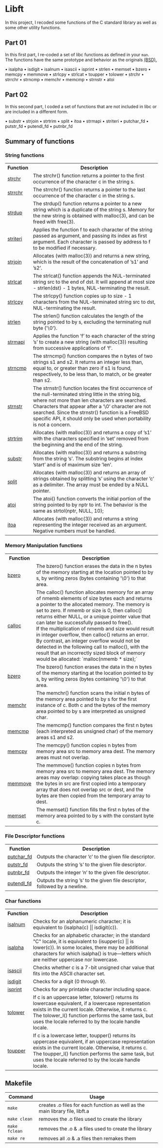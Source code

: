 # Libft
In this project, I recoded some functions of the C standard library as well as some other utility functions.

## Part 01

In this first part, I re-coded a set of libc functions as defined in your `man`. The functions have the same prototype and behavior as the originals <a href="https://www.freebsd.org/cgi/man.cgi">(BSD).</a>

• isalpha • isdigit • isalnum • isascii • isprint • strlen • memset • bzero • memcpy • memmove • strlcpy • strlcat
• toupper • tolower • strchr • strrchr • strncmp • memchr • memcmp • strnstr • atoi

## Part 02

In this second part, I coded a set of functions that are not included in libc or are included in a different form.

• substr • strjoin • strtrim • split • itoa • strmapi • striteri • putchar_fd • putstr_fd • putendl_fd • putnbr_fd

## Summary of functions

### String functions

<table>
  <tr>
    <th>Function</th>
    <th>Description</th>
  </tr>
  <tr>
    <td><a href="./ft_strchr.c"> strchr </a></td>
    <td>The strchr() function returns a pointer to the first occurrence of the character c in the string s.</td>
  </tr>
  <tr>
    <td><a href="./ft_strrchr.c"> strrchr </a></td>
    <td>The strrchr() function returns a pointer to the last occurrence of the character c in the string s.</td>
  </tr>
  <tr>
    <td><a href="./ft_strdup.c"> strdup </a></td>
    <td>The  strdup()  function  returns a pointer to a new string which is a duplicate of the string s.  Memory for the new string is obtained with malloc(3), and can be freed with free(3).</td>
  </tr>
  <tr>
    <td><a href="./ft_striteri.c"> striteri </a></td>
    <td>Applies the function f to each character of the string passed as argument, and passing its index as first argument. Each character is passed by address to f to be modified if necessary.</td>
  </tr>
  <tr>
    <td><a href="./ft_strjoin.c"> strjoin </a></td>
    <td>Allocates (with malloc(3)) and returns a new string, which is the result of the concatenation of ’s1’ and ’s2’.</td>
  </tr>
  <tr>
    <td><a href="./ft_strlcat.c"> strlcat </a></td>
    <td>The strlcat() function appends the NUL-terminated string src to the end of dst. It will append at most size - strlen(dst) - 1 bytes, NUL-terminating the result.</td>
  </tr>
  <tr>
    <td><a href="./ft_strlcpy.c"> strlcpy </a></td>
    <td>The strlcpy() function copies up to size - 1 characters from the NUL-terminated string src to dst, NUL-terminating the result.</td>
  </tr>
  <tr>
    <td><a href="./ft_strlen.c"> strlen </a></td>
    <td>The  strlen()  function  calculates  the  length  of the string pointed to by s, excluding the terminating null byte ('\0').</td>
  </tr>
  <tr>
    <td><a href="./ft_strmapi.c"> strmapi </a></td>
    <td>Applies the function ’f’ to each character of the string ’s’ to create a new string (with malloc(3)) resulting from successive applications of ’f’.</td>
  </tr>
  <tr>
    <td><a href="./ft_strncmp.c"> strncmp </a></td>
    <td>The strncmp() function compares the n bytes of two strings s1 and s2. It returns an integer less than, equal to, or greater than zero if s1 is found, respectively, to be less than, to match, or be greater than s2.</td>
  </tr>
  <tr>
    <td><a href="./ft_strnstr.c"> strnstr </a></td>
    <td>The strnstr() function locates the first occurrence of the null-terminated string little in the string big, where not more than len characters are searched. Characters that appear after a ‘\0’ character are not searched.  Since the strnstr() function is a FreeBSD specific API, it should only be used when portability is not a concern.</td>
  </tr>
  <tr>
    <td><a href="./ft_strtrim.c"> strtrim </a></td>
    <td>Allocates (with malloc(3)) and returns a copy of ’s1’ with the characters specified in ’set’ removed from the beginning and the end of the string.</td>
  </tr>
  <tr>
    <td><a href="./ft_substr.c"> substr </a></td>
    <td>Allocates (with malloc(3)) and returns a substring from the string ’s’. The substring begins at index ’start’ and is of maximum size ’len’.</td>
  </tr>
  <tr>
    <td><a href="./ft_split.c"> split </a></td>
    <td>Allocates (with malloc(3)) and returns an array of strings obtained by splitting ’s’ using the character ’c’ as a delimiter. The array must be ended by a NULL pointer.</td>
  </tr>
  <tr>
    <td><a href="./ft_atoi.c"> atoi </a></td>
    <td>The  atoi() function converts the initial portion of the string pointed to by nptr to int. The behavior is the same as strtol(nptr, NULL, 10);</td>
  </tr>
  <tr>
    <td><a href="./ft_itoa.c"> itoa </a></td>
    <td>Allocates (with malloc(3)) and returns a string representing the integer received as an argument. Negative numbers must be handled.</td>
  </tr>
</table>

### Memory Manipulation functions

<table>
  <tr>
    <th>Function</th>
    <th>Description</th>
  </tr>
  <tr>
    <td><a href="./ft_bzero.c"> bzero </a></td>
    <td>The bzero() function erases the data in the n bytes of the memory starting at the location pointed to by s, by writing zeros (bytes containing '\0') to that area.</td>
  </tr>
  <tr>
    <td><a href="./ft_calloc.c"> calloc </a></td>
    <td>The  calloc()  function  allocates memory for an array of nmemb elements of size bytes each and returns a pointer to the allocated memory. The memory is set to zero. If nmemb or size is 0, then calloc() returns either NULL, or a unique pointer value that can later be successfully passed to free(). <br/> If the multiplication of nmemb and size would result in integer overflow, then calloc() returns an error.  By contrast, an integer overflow would not be detected in the following call to malloc(), with the result that an incorrectly sized block of memory would be allocated: `malloc(nmemb * size);`</td>
  </tr>
  <tr>
    <td><a href="./ft_bzero.c"> bzero </a></td>
    <td>The bzero() function erases the data in the n bytes of the memory starting at the location pointed to by s, by writing zeros (bytes containing '\0') to that area.</td>
  </tr>
  <tr>
    <td><a href="./ft_memchr.c"> memchr </a></td>
    <td>The  memchr()  function  scans  the  initial n bytes of the memory area pointed to by s for the first instance of c. Both c and the bytes of the memory area pointed to by s are interpreted as unsigned char.</td>
  </tr>
  <tr>
    <td><a href="./ft_memcmp.c"> memcmp </a></td>
    <td>The memcmp() function compares the first n bytes (each interpreted as unsigned char) of the memory areas s1 and s2.</td>
  </tr>
  <tr>
    <td><a href="./ft_memcpy.c"> memcpy </a></td>
    <td>The  memcpy() function copies n bytes from memory area src to memory area dest.  The memory areas must not overlap.</td>
  </tr>
  <tr>
    <td><a href="./ft_memmove.c"> memmove </a></td>
    <td>The memmove() function copies n bytes from memory area src to memory area dest. The memory areas may overlap: copying takes place as though the bytes in src are first copied into a temporary array that does not overlap src or dest, and the bytes are then copied from the temporary array to dest.</td>
  </tr>
  <tr>
    <td><a href="./ft_memset.c"> memset </a></td>
    <td>The memset() function fills the first n bytes of the memory area pointed to by s with the constant byte c. </td>
  </tr>
</table>

### File Descriptor functions

<table>
  <tr>
    <th>Function</th>
    <th>Description</th>
  </tr>
  <tr>
    <td><a href="./ft_putchar_fd.c"> putchar_fd </a></td>
    <td>Outputs the character ’c’ to the given file descriptor.</td>
  </tr>
  <tr>
    <td><a href="./ft_putstr_fd.c"> putstr_fd </a></td>
    <td>Outputs the string ’s’ to the given file descriptor.</td>
  </tr>
  <tr>
    <td><a href="./ft_putnbr_fd.c"> putnbr_fd </a></td>
    <td>Outputs the integer ’n’ to the given file descriptor.</td>
  </tr>
  <tr>
    <td><a href="./ft_putendl_fd.c"> putendl_fd </a></td>
    <td>Outputs the string ’s’ to the given file descriptor, followed by a newline.</td>
  </tr>
</table>

### Char functions

<table>
  <tr>
    <th>Function</th>
    <th>Description</th>
  </tr>
  <tr>
    <td><a href="./ft_isalnum.c"> isalnum </a></td>
    <td>Checks for an alphanumeric character; it is equivalent to (isalpha(c) || isdigit(c)).</td>
  </tr>
  <tr>
    <td><a href="./ft_isalpha.c"> isalpha </a></td>
    <td>Checks  for  an  alphabetic  character;  in  the  standard "C" locale, it is equivalent to (isupper(c) || is lower(c)). In some locales, there may be additional characters for which isalpha() is true—letters which are neither uppercase nor lowercase.</td>
  </tr>
  <tr>
    <td><a href="./ft_isascii.c"> isascii </a></td>
    <td>Checks whether c is a 7-bit unsigned char value that fits into the ASCII character set.</td>
  </tr>
  <tr>
    <td><a href="./ft_isdigit.c"> isdigit </a></td>
    <td>Checks for a digit (0 through 9).</td>
  </tr>
  <tr>
    <td><a href="./ft_isprint.c"> isprint </a></td>
    <td>Checks for any printable character including space.</td>
  </tr>
  <tr>
    <td><a href="./ft_tolower.c"> tolower </a></td>
    <td>If c is an uppercase letter, tolower() returns its lowercase equivalent, if a lowercase representation exists in the current locale.  Otherwise, it returns c.  The tolower_l() function performs the same task, but uses the locale referred to by the locale handle locale.</td>
  </tr>
  <tr>
    <td><a href="./ft_toupper.c"> toupper </a></td>
    <td>If c is a lowercase letter, toupper() returns its uppercase equivalent, if an uppercase representation exists in the current locale.  Otherwise, it returns c. The toupper_l() function performs the same task, but uses the locale  referred to by the locale handle locale.</td>
  </tr>
</table>

## Makefile

| Command | Usage |
| --- | --- |
| `make` | creates .o files for each function as well as the main library file, libft.a |
| `make clean` | removes the .o files used to create the library |
| `make fclean` | removes the .o & .a files used to create the library |
| `make re` | removes all .o & .a files then remakes them |
